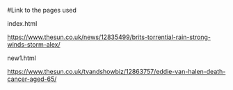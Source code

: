 #Link to the pages used

index.html

https://www.thesun.co.uk/news/12835499/brits-torrential-rain-strong-winds-storm-alex/

new1.html

https://www.thesun.co.uk/tvandshowbiz/12863757/eddie-van-halen-death-cancer-aged-65/